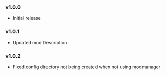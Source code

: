 ### v1.0.0
* Initial release

### v1.0.1
* Updated mod Description

### v1.0.2
* Fixed config directory not being created when not using modmanager
